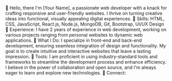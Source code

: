 

👋 Hello, there  I'm [Your Name], a passionate web developer with a knack for crafting responsive and user-friendly websites. I thrive on turning creative ideas into functional, visually appealing digital experiences.
🚀 Skills: HTML, CSS, JavaScript, React.js, Node.js, MongoDB, Git, Bootstrap, UI/UX Design
💼 Experience: I have 2 years of experience in web development, working on various projects ranging from personal websites to dynamic web applications. 
🌟 What I Do: I specialize in front-end and back-end development, ensuring seamless integration of design and functionality. My goal is to create intuitive and interactive websites that leave a lasting impression.
🔧 Tools: I am proficient in using industry-standard tools and frameworks to streamline the development process and enhance efficiency. I believe in the power of collaboration and open source, and I'm always eager to learn and explore new technologies.
🔗 Connect: 

